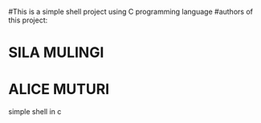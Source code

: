 #This is a simple shell project using C programming language
#authors of this project:
#	SILA MULINGI
#	ALICE MUTURI
simple shell in c 
